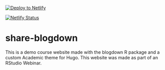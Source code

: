 <!-- Markdown snippet -->
[![Deploy to Netlify](https://www.netlify.com/img/deploy/button.svg)](https://app.netlify.com/start/deploy?repository=https://github.com/PaulTestaBrown/pols1600_site)

[![Netlify Status](https://api.netlify.com/api/v1/badges/2c32a840-d789-4a47-b5b4-953a724828cc/deploy-status)](https://app.netlify.com/sites/pols1600sub/deploys)

# share-blogdown

This is a demo course website made with the blogdown R package and a custom Academic theme for Hugo. This website was made as part of an RStudio Webinar. 
